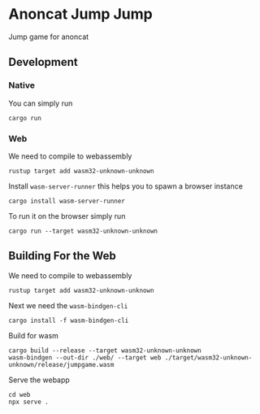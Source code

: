 # Anoncat Jump Jump

Jump game for anoncat

## Development

### Native
You can simply run
```
cargo run
```

### Web
We need to compile to webassembly

```
rustup target add wasm32-unknown-unknown
```

Install `wasm-server-runner` this helps you to spawn a browser instance
```
cargo install wasm-server-runner
```


To run it on the browser simply run
```
cargo run --target wasm32-unknown-unknown
```

## Building For the Web

We need to compile to webassembly

```
rustup target add wasm32-unknown-unknown
```

Next we need the `wasm-bindgen-cli`
```
cargo install -f wasm-bindgen-cli
```

Build for wasm
```
cargo build --release --target wasm32-unknown-unknown
wasm-bindgen --out-dir ./web/ --target web ./target/wasm32-unknown-unknown/release/jumpgame.wasm
```

Serve the webapp
```
cd web
npx serve .
```